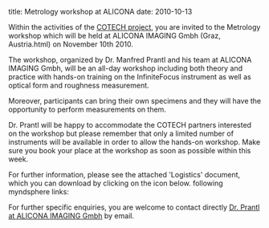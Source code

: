 title: Metrology workshop at ALICONA
date: 2010-10-13 

Within the activities of the [COTECH project,](/4m-association/node/18) you are invited to the Metrology workshop which will be held at ALICONA IMAGING Gmbh (Graz, Austria.html) on November 10th 2010.
<!--break-->
The workshop, organized by Dr. Manfred Prantl and his team at ALICONA IMAGING Gmbh, will be an all-day workshop including both theory and practice with hands-on training on the InfiniteFocus instrument as well as optical form and roughness measurement.  

Moreover, participants can bring their own specimens and they will have the opportunity to perform measurements on them.   

Dr. Prantl will be happy to accommodate the COTECH partners interested on the workshop but please remember that only a limited number of instruments will be available in order to allow the hands-on workshop. Make sure you book your place at the workshop as soon as possible within this week.

For further information, please see the attached 'Logistics' document, which you can download by clicking on the icon below. following myndsphere links:

For further specific enquiries, you are welcome to contact directly [Dr. Prantl at ALICONA IMAGING Gmbh](mailto:Manfred.Prantl@alicona.com) by email.